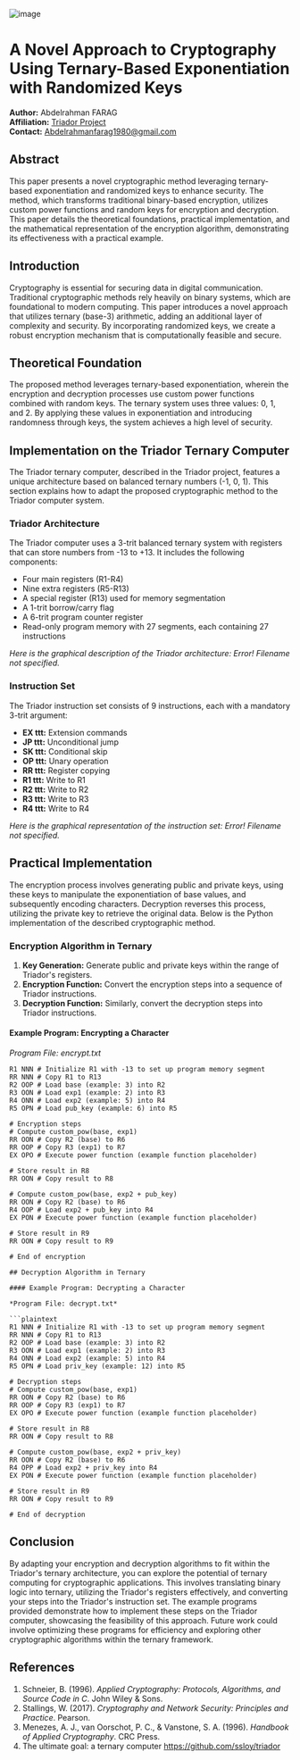 ![image](https://github.com/ahafarag/ternary_encryption/assets/117376293/73d66dd4-0225-4de4-ac0a-9c9828ee772f)

# A Novel Approach to Cryptography Using Ternary-Based Exponentiation with Randomized Keys

**Author:** Abdelrahman FARAG  
**Affiliation:** [Triador Project](https://github.com/ssloy/triador)  
**Contact:** [Abdelrahmanfarag1980@gmail.com](mailto:Abdelrahmanfarag1980@gmail.com)

## Abstract

This paper presents a novel cryptographic method leveraging ternary-based exponentiation and randomized keys to enhance security. The method, which transforms traditional binary-based encryption, utilizes custom power functions and random keys for encryption and decryption. This paper details the theoretical foundations, practical implementation, and the mathematical representation of the encryption algorithm, demonstrating its effectiveness with a practical example.

## Introduction

Cryptography is essential for securing data in digital communication. Traditional cryptographic methods rely heavily on binary systems, which are foundational to modern computing. This paper introduces a novel approach that utilizes ternary (base-3) arithmetic, adding an additional layer of complexity and security. By incorporating randomized keys, we create a robust encryption mechanism that is computationally feasible and secure.

## Theoretical Foundation

The proposed method leverages ternary-based exponentiation, wherein the encryption and decryption processes use custom power functions combined with random keys. The ternary system uses three values: 0, 1, and 2. By applying these values in exponentiation and introducing randomness through keys, the system achieves a high level of security.

## Implementation on the Triador Ternary Computer

The Triador ternary computer, described in the Triador project, features a unique architecture based on balanced ternary numbers (-1, 0, 1). This section explains how to adapt the proposed cryptographic method to the Triador computer system.

### Triador Architecture

The Triador computer uses a 3-trit balanced ternary system with registers that can store numbers from -13 to +13. It includes the following components:
- Four main registers (R1-R4)
- Nine extra registers (R5-R13)
- A special register (R13) used for memory segmentation
- A 1-trit borrow/carry flag
- A 6-trit program counter register
- Read-only program memory with 27 segments, each containing 27 instructions

*Here is the graphical description of the Triador architecture: Error! Filename not specified.*

### Instruction Set

The Triador instruction set consists of 9 instructions, each with a mandatory 3-trit argument:
- **EX ttt:** Extension commands
- **JP ttt:** Unconditional jump
- **SK ttt:** Conditional skip
- **OP ttt:** Unary operation
- **RR ttt:** Register copying
- **R1 ttt:** Write to R1
- **R2 ttt:** Write to R2
- **R3 ttt:** Write to R3
- **R4 ttt:** Write to R4

*Here is the graphical representation of the instruction set: Error! Filename not specified.*

## Practical Implementation

The encryption process involves generating public and private keys, using these keys to manipulate the exponentiation of base values, and subsequently encoding characters. Decryption reverses this process, utilizing the private key to retrieve the original data. Below is the Python implementation of the described cryptographic method.

### Encryption Algorithm in Ternary

1. **Key Generation:** Generate public and private keys within the range of Triador's registers.
2. **Encryption Function:** Convert the encryption steps into a sequence of Triador instructions.
3. **Decryption Function:** Similarly, convert the decryption steps into Triador instructions.

#### Example Program: Encrypting a Character

*Program File: encrypt.txt*

```plaintext
R1 NNN # Initialize R1 with -13 to set up program memory segment
RR NNN # Copy R1 to R13
R2 OOP # Load base (example: 3) into R2
R3 OON # Load exp1 (example: 2) into R3
R4 ONN # Load exp2 (example: 5) into R4
R5 OPN # Load pub_key (example: 6) into R5

# Encryption steps
# Compute custom_pow(base, exp1)
RR OON # Copy R2 (base) to R6
RR OOP # Copy R3 (exp1) to R7
EX OPO # Execute power function (example function placeholder)

# Store result in R8
RR OON # Copy result to R8

# Compute custom_pow(base, exp2 + pub_key)
RR OON # Copy R2 (base) to R6
R4 OOP # Load exp2 + pub_key into R4
EX PON # Execute power function (example function placeholder)

# Store result in R9
RR OON # Copy result to R9

# End of encryption
```

```plaintext
## Decryption Algorithm in Ternary

#### Example Program: Decrypting a Character

*Program File: decrypt.txt*

```plaintext
R1 NNN # Initialize R1 with -13 to set up program memory segment
RR NNN # Copy R1 to R13
R2 OOP # Load base (example: 3) into R2
R3 OON # Load exp1 (example: 2) into R3
R4 ONN # Load exp2 (example: 5) into R4
R5 OPN # Load priv_key (example: 12) into R5

# Decryption steps
# Compute custom_pow(base, exp1)
RR OON # Copy R2 (base) to R6
RR OOP # Copy R3 (exp1) to R7
EX OPO # Execute power function (example function placeholder)

# Store result in R8
RR OON # Copy result to R8

# Compute custom_pow(base, exp2 + priv_key)
RR OON # Copy R2 (base) to R6
R4 OPP # Load exp2 + priv_key into R4
EX PON # Execute power function (example function placeholder)

# Store result in R9
RR OON # Copy result to R9

# End of decryption
```
## Conclusion

By adapting your encryption and decryption algorithms to fit within the Triador's ternary architecture, you can explore the potential of ternary computing for cryptographic applications. This involves translating binary logic into ternary, utilizing the Triador's registers effectively, and converting your steps into the Triador's instruction set. The example programs provided demonstrate how to implement these steps on the Triador computer, showcasing the feasibility of this approach. Future work could involve optimizing these programs for efficiency and exploring other cryptographic algorithms within the ternary framework.

## References

1. Schneier, B. (1996). *Applied Cryptography: Protocols, Algorithms, and Source Code in C*. John Wiley & Sons.
2. Stallings, W. (2017). *Cryptography and Network Security: Principles and Practice*. Pearson.
3. Menezes, A. J., van Oorschot, P. C., & Vanstone, S. A. (1996). *Handbook of Applied Cryptography*. CRC Press.
4. The ultimate goal: a ternary computer https://github.com/ssloy/triador
